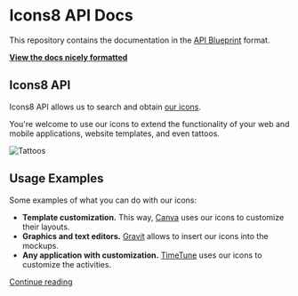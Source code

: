 # Icons8 API Docs

This repository contains the documentation in the [API Blueprint](https://github.com/apiaryio/api-blueprint/) format. 

**[View the docs nicely formatted](http://docs.icons8.apiary.io/)**

## Icons8 API

Icons8 API allows us to search and obtain [our icons](https://icons8.com/web-app). 

You're welcome to use our icons to extend the functionality of your web and mobile applications, website templates, and even tattoos.

![Tattoos](https://cdn.rawgit.com/icons8/api-docs/cff6fdf0/tattoos.svg)

## Usage Examples

Some examples of what you can do with our icons:

* **Template customization.** This way, [Canva](https://www.canva.com/) uses our icons to customize their layouts.
* **Graphics and text editors.** [Gravit](https://gravit.io/) allows to insert our icons into the mockups.
* **Any application with customization.** [TimeTune](http://timetune.center/) uses our icons to customize the activities.

[Continue reading](http://docs.icons8.apiary.io/)
